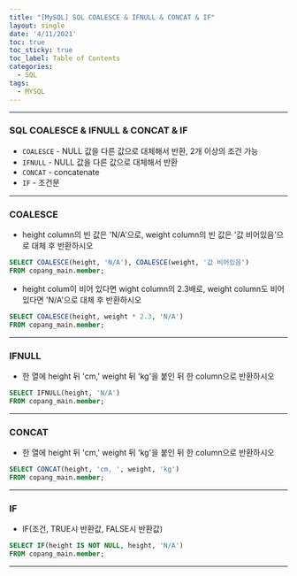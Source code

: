 ```yaml
---
title: "[MySQL] SQL COALESCE & IFNULL & CONCAT & IF"
layout: single
date: '4/11/2021'
toc: true
toc_sticky: true
toc_label: Table of Contents
categories:
  - SQL
tags:
  - MYSQL
---
```


---
### SQL COALESCE & IFNULL & CONCAT & IF
* `COALESCE` - NULL 값을 다른 값으로 대체해서 반환, 2개 이상의 조건 가능
* `IFNULL` - NULL 값을 다른 값으로 대체해서 반환
* `CONCAT` - concatenate
* `IF` - 조건문

---

### COALESCE
* height column의 빈 값은 'N/A'으로, weight column의 빈 값은 '값 비어있음'으로 대체 후 반환하시오

```sql
SELECT COALESCE(height, 'N/A'), COALESCE(weight, '값 비어있음')
FROM copang_main.member;
```

* height colum이 비어 있다면 wight column의 2.3배로, weight column도 비어있다면 'N/A'으로 대체 후 반환하시오

```sql
SELECT COALESCE(height, weight * 2.3, 'N/A')
FROM copang_main.member;
```
---

### IFNULL
* 한 열에 height 뒤 'cm,' weight 뒤 'kg'을 붙인 뒤 한 column으로 반환하시오

```sql
SELECT IFNULL(height, 'N/A')
FROM copang_main.member;
```
---

### CONCAT
* 한 열에 height 뒤 'cm,' weight 뒤 'kg'을 붙인 뒤 한 column으로 반환하시오

```sql
SELECT CONCAT(height, 'cm, ', weight, 'kg')
FROM copang_main.member;
```
---

### IF
* IF(조건, TRUE시 반환값, FALSE시 반환값)

```sql
SELECT IF(height IS NOT NULL, height, 'N/A')
FROM copang_main.member;
```
---